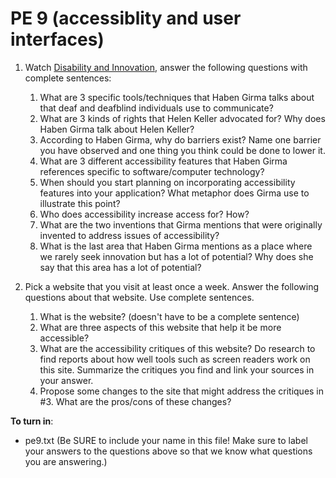 PE 9 (accessiblity and user interfaces)
==============

1. Watch [Disability and Innovation](https://www.youtube.com/watch?v=_bC7Mvy7Vn4), answer the following questions with complete sentences:
    1. What are 3 specific tools/techniques that Haben Girma talks about that deaf and deafblind individuals use to communicate?
    2. What are 3 kinds of rights that Helen Keller advocated for? Why does Haben Girma talk about Helen Keller?
    3. According to Haben Girma, why do barriers exist? Name one barrier you have observed and one thing you think could be done to lower it.
    4. What are 3 different accessibility features that Haben Girma references specific to software/computer technology?
    5. When should you start planning on incorporating accessibility features into your application? What metaphor does Girma use to illustrate this point?
    6. Who does accessibility increase access for? How?
    7. What are the two inventions that Girma mentions that were originally invented to address issues of accessibility?
    8. What is the last area that Haben Girma mentions as a place where we rarely seek innovation but has a lot of potential? Why does she say that this area has a lot of potential?


2. Pick a website that you visit at least once a week. Answer the following questions about that website. Use complete sentences.
    1. What is the website? (doesn't have to be a complete sentence)
    2. What are three aspects of this website that help it be more accessible?
    3. What are the accessibility critiques of this website? Do research to find reports about how well tools such as screen readers work on this site. Summarize the critiques you find and link your sources in your answer.
    4. Propose some changes to the site that might address the critiques in #3. What are the pros/cons of these changes?

__To turn in__:
- pe9.txt (Be SURE to include your name in this file! Make sure to label your answers to the questions above so that we know what questions you are answering.)
